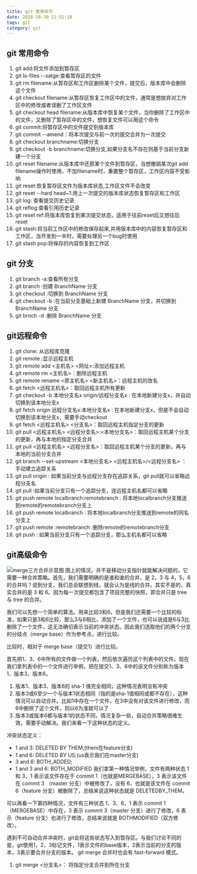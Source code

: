 ```yaml
---
title: git 常用命令
date: 2018-10-30 21:52:10
tags: git
category: git
---
```


## git 常用命令
1. git add:将文件添加到暂存区
2. git ls-files --satge:查看暂存区的文件
3. git rm filename:从暂存区和工作区删除某个文件，提交后，版本库中会删除这个文件
4. git checkout filename:从暂存区恢复工作区中的文件，通常是想放弃对工作区中的修改或者误删了工作区文件
5. git checkout head filename:从版本库中恢复某个文件，当你删除了工作区中的文件，又删除了暂存区中的文件，想恢复文件可以用这个命令
6. git commit:将暂存区中的文件提交到版本库
7. git commit --amend：将本次提交与前一次的提交合并为一次提交
8.  git checkout branchname:切换分支
9.  git checkout -b branchname:切换分支,如果分支名不存在则基于当前分支新建一个分支
10. git reset filename:从版本库中还原某个文件到暂存区，当想撤销某次git add filename操作时使用，不加filename时，重置整个暂存区，工作区内容不受影响
11. git reset:恢复暂存区文件为版本库状态,工作区文件不会改变
12. git reset --hard head~1:用上一次提交的版本库状态恢复暂存区和工作区
13. git log: 查看提交历史记录
14. git reflog:查看引用历史记录
15. git reset ref:将版本库恢复到某次提交状态，适用于往前reset后又想往后reset
16. git stash:将当前工作区中的修改保存起来,并用版本库中的内容恢复暂存区和工作区，当开发到一半时，需要处理另一个bug时使用
17. git stash pop:将保存的内容恢复到工作区

## git 分支
1. git branch -a:查看所有分支
2. git branch <BranchName>:创建 BranchName 分支
3. git checkout <BranchName>:切换到 BranchName 分支
4. git checkout -b <BranchName>:在当前分支基础上新建 BranchName 分支，并切换到 BranchName 分支
5. git brnch -d <BranchName>:删除 BranchName 分支

## git远程命令
1. git clone: 从远程库克隆
2. git remote :显示远程主机
3. git remote add <主机名> <网址>:添加远程主机
4. git remote rm <主机名>：删除远程主机
5. git remote rename <原主机名> <新主机名>：远程主机的改名
6. git fetch <远程主机名>：取回远程主机所有更新
7. git checkout -b 本地分支名x origin/远程分支名x : 在本地新建分支x，并自动切换到该本地分支x
8. git fetch origin 远程分支名x:本地分支名x : 在本地新建分支x，但是不会自动切换到该本地分支x，需要手动checkout
9. git fetch <远程主机名> <分支名>：取回远程主机指定分支的更新
10. git pull <远程主机名> <远程分支名>:<本地分支名>：取回远程主机某个分支的更新，再与本地的指定分支合并
11. git pull <远程主机名> <远程分支名>：取回远程主机某个分支的更新，再与本地的当前分支合并
12. git branch --set-upstream <本地分支名> <远程主机名>/<远程分支名> ：手动建立追踪关系
13. git pull origin : 如果当前分支与远程分支存在追踪关系，git pull就可以省略远程分支名
14. git pull :如果当前分支只有一个追踪分支，连远程主机名都可以省略
15.  git push remote localbranch:remotebranch : 将本地localbranch分支推送到remote的remotebranch分支上
16. git push remote localbranch : 将本地localbranch分支推送到remote的同名分支上
17. git push remote :remotebranch :删除remote的remotebranch分支
18. git push : 如果当前分支只有一个追踪分支，那么主机名都可以省略

## git高级命令
![merge三方合并示意图](/pics/merge.png)
图上的情况，并不是移动分支指针就能解决问题的，它需要一种合并策略。首先，我们需要明确的是谁和谁的合并，是 2，3 与 4，5，6的合并吗？说到分支，我们总会联想到线，就会认为是线的合并。其实不是的，真实合并的是 3 和 6。因为每一次提交都包含了项目完整的快照，即合并只是 tree 与 tree 的合并。

我们可以先想一个简单的算法。用来比较3和6。但是我们还需要一个比较的标准，如果只是3和6比较，那么3与6相比，添加了一个文件，也可以说成是6与3比删除了一个文件，这无法确切表示当前的冲突状态。因此我们选取他们的两个分支的分歧点（merge base）作为参考点，进行比较。

比较时，相对于 merge base（提交1）进行比较。

首先把1、3、6中所有的文件做一个列表，然后依次遍历这个列表中的文件。现在我们拿列表中的一个文件进行举例，把在提交1、3、6中的该文件分别称为版本1、版本3、版本6。

1. 版本1、版本3、版本6的 sha-1 值完全相同，这种情况表明没有冲突
2. 版本3或6至少一个与版本1状态相同（指的是sha-1值相同或都不存在），这种情况可以自动合并。比如1中存在一个文件，在3中没有对该文件进行修改，而6中删除了这个文件，则以6为准就可以了
3. 版本3或版本6都与版本1的状态不同，情况复杂一些，自动合并策略很难生效，需要手动解决。我们来看一下这种状态的定义。

冲突状态定义：
* 1 and 3: DELETED BY THEM;(them在feature分支)
* 1 and 6: DELETED BY US;(us表示我们在master分支)
* 3 and 6: BOTH_ADDED;
* 1 and 3 and 6: BOTH_MODIFIED
我们拿第一种情况举例，文件有两种状态 1 和 3，1 表示该文件存在于 commit 1（也就是MERGEBASE），3 表示该文件在 commit 3 （master 分支）中被修改了，没有 6，也就是该文件在 commit 6（feature 分支）被删除了，总结来说这种状态就是 DELETEDBY_THEM。

可以再看一下第四种情况，文件有三种状态 1、3、6，1 表示 commit 1（MERGEBASE）中存在，3 表示 commit 3（master 分支）进行了修改，6 表示（feature 分支）也进行了修改，总结来说就是 BOTHMODIFIED（双方修改）。

遇到不可自动合并冲突时，git会将这些状态写入到暂存区。与我们讨论不同的是，git使用1，2，3标记文件，1表示文件的base版本，2表示当前的分支的版本，3表示要合并分支的版本。
git merge   合并时也会有 fast-forward 模式。
1. git merge <分支名>： 将指定分支合并到所在分支
